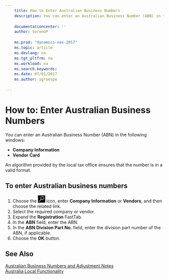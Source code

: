 ```yaml
---
    title: How to Enter Australian Business Numbers
    description: You can enter an Australian Business Number (ABN) in the following windows:

    documentationcenter: ''
    author: SorenGP

    ms.prod: "dynamics-nav-2017"
    ms.topic: article
    ms.devlang: na
    ms.tgt_pltfrm: na
    ms.workload: na
    ms.search.keywords:
    ms.date: 07/01/2017
    ms.author: sgroespe

---
```

# How to: Enter Australian Business Numbers
You can enter an Australian Business Number (ABN) in the following windows:  

- **Company Information**  
- **Vendor Card**  

An algorithm provided by the local tax office ensures that the number is in a valid format.  

## To enter Australian business numbers  

1.  Choose the ![Search for Page or Report](../../media/ui-search/search_small.png "Search for Page or Report icon") icon, enter **Company Information** or **Vendors**, and then choose the related link.  
2.  Select the required company or vendor.  
3.  Expand the **Registration** FastTab.  
4.  In the **ABN** field, enter the ABN.  
5.  In the **ABN Division Part No.** field, enter the division part number of the ABN, if applicable.  
6.  Choose the **OK** button.  

## See Also  
 [Australian Business Numbers and Adjustment Notes](australian-business-numbers-and-adjustment-notes.md)   
 [Australia Local Functionality](australia-local-functionality.md)
